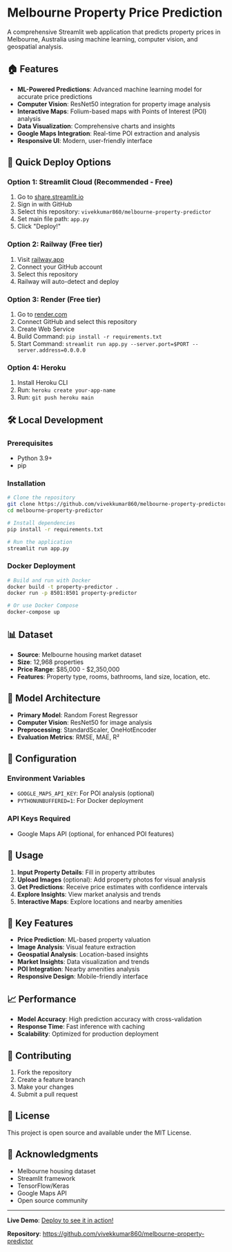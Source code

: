 # Melbourne Property Price Prediction

A comprehensive Streamlit web application that predicts property prices in Melbourne, Australia using machine learning, computer vision, and geospatial analysis.

## 🏠 Features

- **ML-Powered Predictions**: Advanced machine learning model for accurate price predictions
- **Computer Vision**: ResNet50 integration for property image analysis
- **Interactive Maps**: Folium-based maps with Points of Interest (POI) analysis
- **Data Visualization**: Comprehensive charts and insights
- **Google Maps Integration**: Real-time POI extraction and analysis
- **Responsive UI**: Modern, user-friendly interface

## 🚀 Quick Deploy Options

### Option 1: Streamlit Cloud (Recommended - Free)
1. Go to [share.streamlit.io](https://share.streamlit.io/)
2. Sign in with GitHub
3. Select this repository: `vivekkumar860/melbourne-property-predictor`
4. Set main file path: `app.py`
5. Click "Deploy!"

### Option 2: Railway (Free tier)
1. Visit [railway.app](https://railway.app/)
2. Connect your GitHub account
3. Select this repository
4. Railway will auto-detect and deploy

### Option 3: Render (Free tier)
1. Go to [render.com](https://render.com/)
2. Connect GitHub and select this repository
3. Create Web Service
4. Build Command: `pip install -r requirements.txt`
5. Start Command: `streamlit run app.py --server.port=$PORT --server.address=0.0.0.0`

### Option 4: Heroku
1. Install Heroku CLI
2. Run: `heroku create your-app-name`
3. Run: `git push heroku main`

## 🛠️ Local Development

### Prerequisites
- Python 3.9+
- pip

### Installation
```bash
# Clone the repository
git clone https://github.com/vivekkumar860/melbourne-property-predictor.git
cd melbourne-property-predictor

# Install dependencies
pip install -r requirements.txt

# Run the application
streamlit run app.py
```

### Docker Deployment
```bash
# Build and run with Docker
docker build -t property-predictor .
docker run -p 8501:8501 property-predictor

# Or use Docker Compose
docker-compose up
```

## 📊 Dataset

- **Source**: Melbourne housing market dataset
- **Size**: 12,968 properties
- **Price Range**: $85,000 - $2,350,000
- **Features**: Property type, rooms, bathrooms, land size, location, etc.

## 🧠 Model Architecture

- **Primary Model**: Random Forest Regressor
- **Computer Vision**: ResNet50 for image analysis
- **Preprocessing**: StandardScaler, OneHotEncoder
- **Evaluation Metrics**: RMSE, MAE, R²

## 🔧 Configuration

### Environment Variables
- `GOOGLE_MAPS_API_KEY`: For POI analysis (optional)
- `PYTHONUNBUFFERED=1`: For Docker deployment

### API Keys Required
- Google Maps API (optional, for enhanced POI features)

## 📱 Usage

1. **Input Property Details**: Fill in property attributes
2. **Upload Images** (optional): Add property photos for visual analysis
3. **Get Predictions**: Receive price estimates with confidence intervals
4. **Explore Insights**: View market analysis and trends
5. **Interactive Maps**: Explore locations and nearby amenities

## 🎯 Key Features

- **Price Prediction**: ML-based property valuation
- **Image Analysis**: Visual feature extraction
- **Geospatial Analysis**: Location-based insights
- **Market Insights**: Data visualization and trends
- **POI Integration**: Nearby amenities analysis
- **Responsive Design**: Mobile-friendly interface

## 📈 Performance

- **Model Accuracy**: High prediction accuracy with cross-validation
- **Response Time**: Fast inference with caching
- **Scalability**: Optimized for production deployment

## 🤝 Contributing

1. Fork the repository
2. Create a feature branch
3. Make your changes
4. Submit a pull request

## 📄 License

This project is open source and available under the MIT License.

## 🙏 Acknowledgments

- Melbourne housing dataset
- Streamlit framework
- TensorFlow/Keras
- Google Maps API
- Open source community

---

**Live Demo**: [Deploy to see it in action!](https://share.streamlit.io/)

**Repository**: https://github.com/vivekkumar860/melbourne-property-predictor 